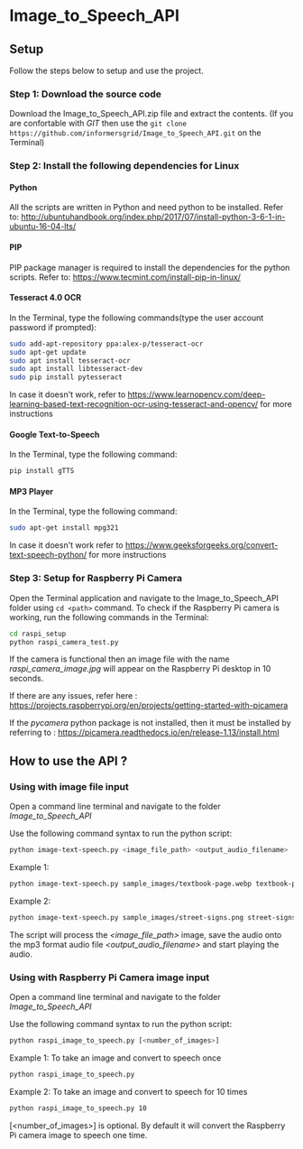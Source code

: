 # Image_to_Speech_API

## Setup
Follow the steps below to setup and use the project.

### Step 1: Download the source code
Download the Image_to_Speech_API.zip file and extract the contents.
(If you are confortable with *GIT* then use the `git clone https://github.com/informersgrid/Image_to_Speech_API.git` on the Terminal)

### Step 2: Install the following dependencies for Linux
#### Python
All the scripts are written in Python and need python to be installed.
Refer to: http://ubuntuhandbook.org/index.php/2017/07/install-python-3-6-1-in-ubuntu-16-04-lts/

#### PIP
PIP package manager is required to install the dependencies for the python scripts.
Refer to: https://www.tecmint.com/install-pip-in-linux/

#### Tesseract 4.0 OCR
In the Terminal, type the following commands(type the user account password if prompted):
```sh
sudo add-apt-repository ppa:alex-p/tesseract-ocr
sudo apt-get update
sudo apt install tesseract-ocr
sudo apt install libtesseract-dev
sudo pip install pytesseract
```
In case it doesn't work, refer to https://www.learnopencv.com/deep-learning-based-text-recognition-ocr-using-tesseract-and-opencv/ for more instructions

#### Google Text-to-Speech
In the Terminal, type the following command:
```sh
pip install gTTS
```

#### MP3 Player
In the Terminal, type the following command:
```sh
sudo apt-get install mpg321
```

In case it doesn't work refer to https://www.geeksforgeeks.org/convert-text-speech-python/ for more instructions

### Step 3: Setup for Raspberry Pi Camera
Open the Terminal application and navigate to the Image_to_Speech_API folder using `cd <path>` command.
To check if the Raspberry Pi camera is working, run the following commands in the Terminal:
```sh
cd raspi_setup
python raspi_camera_test.py
```
If the camera is functional then an image file with the name *raspi_camera_image.jpg* will appear on the Raspberry Pi desktop in 10 seconds.

If there are any issues, refer here : https://projects.raspberrypi.org/en/projects/getting-started-with-picamera

If the *pycamera* python package is not installed, then it must be installed by referring to : https://picamera.readthedocs.io/en/release-1.13/install.html

## How to use the API ?
### Using with image file input
Open a command line terminal and navigate to the folder *Image_to_Speech_API*

Use the following command syntax to run the python script:
```sh
python image-text-speech.py <image_file_path> <output_audio_filename>
```
Example 1:
```sh
python image-text-speech.py sample_images/textbook-page.webp textbook-page-audio.mp3
```
Example 2:
```sh
python image-text-speech.py sample_images/street-signs.png street-signs-audio.mp3
```
The script will process the *<image_file_path>* image, save the audio onto the mp3 format audio file *<output_audio_filename>* and start playing the audio.
 

### Using with Raspberry Pi Camera image input
Open a command line terminal and navigate to the folder *Image_to_Speech_API*

Use the following command syntax to run the python script:
```sh
python raspi_image_to_speech.py [<number_of_images>]
```
Example 1: To take an image and convert to speech once
```sh
python raspi_image_to_speech.py
```
Example 2: To take an image and convert to speech for 10 times
```sh
python raspi_image_to_speech.py 10
```
[<number_of_images>] is optional. By default it will convert the Raspberry Pi camera image to speech one time.

